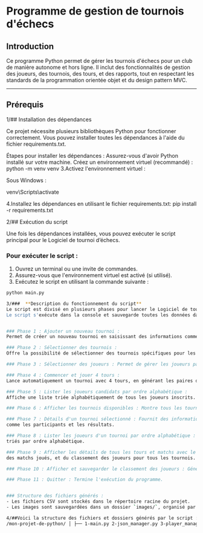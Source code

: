 # Programme de gestion de tournois d'échecs

## Introduction

Ce programme Python permet de gérer les tournois d'échecs pour un club de manière autonome et hors ligne.
 Il inclut des fonctionnalités de gestion des joueurs, des tournois, des tours, et des rapports,
 tout en respectant les standards de la programmation orientée objet et du design pattern MVC.

---

## Prérequis

1/## Installation des dépendances

Ce projet nécessite plusieurs bibliothèques Python pour fonctionner correctement.
 Vous pouvez installer toutes les dépendances à l'aide du fichier requirements.txt.

Étapes pour installer les dépendances :
Assurez-vous d'avoir Python installé sur votre machine.
Créez un environnement virtuel (recommandé) :
python -m venv venv
3.Activez l'environnement virtuel :

Sous Windows :

venv\Scripts\activate

4.Installez les dépendances en utilisant le fichier requirements.txt:
pip install -r requirements.txt

2/## Exécution du script

Une fois les dépendances installées, vous pouvez exécuter le script principal pour le Logiciel de tournoi d’échecs.

### Pour exécuter le script :
1. Ouvrez un terminal ou une invite de commandes.
2. Assurez-vous que l'environnement virtuel est activé (si utilisé).
3. Exécutez le script en utilisant la commande suivante :
  ```bash
  python main.py

3/###  **Description du fonctionnement du script**
Le script est divisé en plusieurs phases pour lancer le Logiciel de tournoi d’échecs et l'organiser.
Le script s'exécute dans la console et sauvegarde toutes les données dans des fichiers JSON, garantissant la persistance entre les sessions.


### Phase 1 : Ajouter un nouveau tournoi : 
Permet de créer un nouveau tournoi en saisissant des informations comme le nom, le lieu, les dates, et les joueurs inscrits.

### Phase 2 : Sélectionner des tournois : 
Offre la possibilité de sélectionner des tournois spécifiques pour les consulter ou effectuer des actions supplémentaires.

### Phase 3 : Sélectionner des joueurs : Permet de gérer les joueurs participants au tournoi.

### Phase 4 : Commencer et jouer 4 tours : 
Lance automatiquement un tournoi avec 4 tours, en générant les paires de joueurs et en enregistrant les résultats.

### Phase 5 : Lister les joueurs candidats par ordre alphabétique : 
Affiche une liste triée alphabétiquement de tous les joueurs inscrits.

### Phase 6 : Afficher les tournois disponibles : Montre tous les tournois enregistrés dans le programme.

### Phase 7 : Détails d'un tournoi sélectionné : Fournit des informations détaillées sur un tournoi spécifique, 
comme les participants et les résultats.

### Phase 8 : Lister les joueurs d'un tournoi par ordre alphabétique : Affiche les participants d'un tournoi donné,
 triés par ordre alphabétique.

### Phase 9 : Afficher les détails de tous les tours et matchs avec le classement des joueurs : Donne une vue complète des résultats des tours, 
des matchs joués, et du classement des joueurs pour tous les tournois.

### Phase 10 : Afficher et sauvegarder le classement des joueurs : Génère et enregistre un rapport sur le classement actuel des joueurs.

### Phase 11 : Quitter : Termine l'exécution du programme.


### Structure des fichiers générés :
- Les fichiers CSV sont stockés dans le répertoire racine du projet.
- Les images sont sauvegardées dans un dossier `images/`, organisé par sous-dossier correspondant aux catégories des livres.

4/##Voici la structure des fichiers et dossiers générés par le script :
/mon-projet-de-python/ │ ├── 1-main.py 2-json_manager.py 3-player_manager.py # Code principal du python et d'autre fichiers  ├── requirements.txt # Liste des dépendances ├── README.md # Fichier d'explication ├── .gitignore # Exclusion des fichiers pycach et .venv et .idea├── controllers/ # Dossier contenant un fichier controller.py ├── views # Dossier contenant un fichier menu.py ├── models # Dossier contenant des fichier 1-model_player 2-model_tournament 3-model-round 4-model_match |── flake8_report # Pour effectuer la mise en forme et le nettoyage du code 